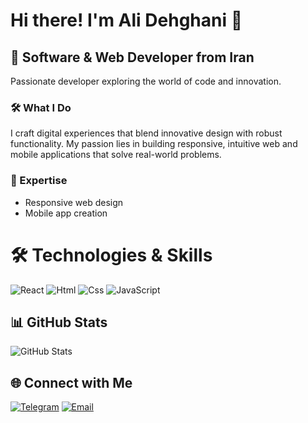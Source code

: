 # Hi there! I'm Ali Dehghani 👋

## 🚀 Software & Web Developer from Iran
Passionate developer exploring the world of code and innovation.

### 🛠️ What I Do
I craft digital experiences that blend innovative design with robust functionality. My passion lies in building responsive, intuitive web and mobile applications that solve real-world problems.

### 🌟 Expertise
- Responsive web design
- Mobile app creation

# 🛠️ Technologies & Skills
![React](https://img.shields.io/badge/-React-61DAFB?style=flat-square&logo=react&logoColor=black)
![Html](https://img.shields.io/badge/-Next.js-000000?style=flat-square&logo=html&logoColor=white)
![Css](https://img.shields.io/badge/-Next.js-000000?style=flat-square&logo=css&logoColor=white)
![JavaScript](https://img.shields.io/badge/-JavaScript-F7DF1E?style=flat-square&logo=javascript&logoColor=black)


## 📊 GitHub Stats
![GitHub Stats](https://github-readme-stats.vercel.app/api?username=AliDehghaniProg&show_icons=true&theme=radical)

## 🌐 Connect with Me
[![Telegram](https://img.shields.io/badge/Telegram-@Parsa__Shaabani-blue?style=flat-square&logo=telegram)](https://t.me/Alis1535)
[![Email](https://img.shields.io/badge/Email-parsashaabani3@gmail.com-red?style=flat-square&logo=gmail)](mailto:dehghania505@gmail.com)
